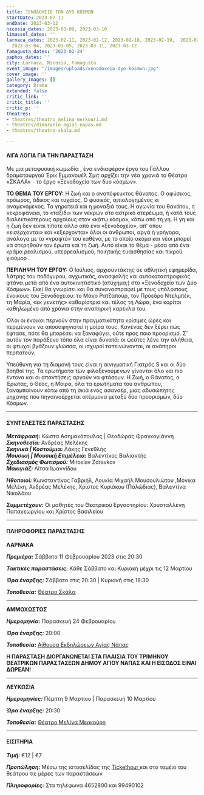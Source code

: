 ```yaml
---
title: ΞΕΝΟΔΟΧΕΙΟ ΤΩΝ ΔΥΟ ΚΟΣΜΩΝ
startDate: 2023-02-11
endDate: 2023-03-12
nicosia_dates: 2023-03-09, 2023-03-10
limassol_dates: ''
larnaca_dates: 2023-02-11, 2023-02-12, 2023-02-18, 2023-02-19,  2023-02-25, 2023-02-26,
  2023-03-04, 2023-03-05, 2023-03-11, 2023-03-12
famagusta_dates: '2023-02-24'
paphos_dates: ''
city: Larnaca, Nicosia, Famagusta
event_image: "/images/uploads/xenodoxeio-dyo-kosmwn.jpg"
cover_image: ''
gallery_images: []
category: Drama
extended: false
critic_link: ''
critic_title: ''
critic_p: ''
theatres:
- theatres/theatro_melina_merkouri.md
- theatres/dimarxeio-agias-napas.md
- theatres/theatro-skala.md

---
```

#### ΛΙΓΑ ΛΟΓΙΑ ΓΙΑ ΤΗΝ ΠΑΡΑΣΤΑΣΗ

Με μια μεταφυσική κωμωδία , ένα ενδιαφέρον έργο του Γάλλου δραματουργού Έρικ Εμμανουέλ Σμιτ αρχίζει την νέα χρονιά το Θέατρο «ΣΚΑΛΑ» - το έργο «Ξενοδοχείο των δυο κόσμων».

**ΤΟ ΘΕΜΑ ΤΟΥ ΕΡΓΟΥ:** Η ζωή και ο αναπόφευκτος θάνατος. Ο αφύσικος, πρόωρος, άδικος και τυχαίος. Ο φυσικός, αιτιολογημένος κι αναμενόμενος. Τα γηρατειά και η μοναξιά τους. Η αγωνία του θανάτου, η νεκροφάνεια, το «ταξίδι» των νεκρών στο αστρικό στερέωμα, ή κατά τους διαλεκτικότερους αρχαίους στον «κάτω κόσμο», κάτω από τη γη. Η γη και η ζωή δεν είναι τίποτε άλλο από ένα «ξενοδοχείο», απ' όπου «εισέρχονται» και «εξέρχονται» όλοι οι άνθρωποι, αργά ή γρήγορα, ανάλογα με το «γραφτό» του καθένα, με το οποίο ακόμα και νέοι μπορεί να στερηθούν τον έρωτα και τη ζωή. Αυτό είναι το θέμα - μέσα από ένα κράμα ρεαλισμού, υπερρεαλισμού, ποιητικής ευαισθησίας και πικρού χιούμορ .

**ΠΕΡΙΛΗΨΗ ΤΟΥ ΕΡΓΟΥ:** Ο Ιούλιος, αρχισυντάκτης σε αθλητική εφημερίδα, λάτρης του ποδόγυρου, αγχωτικός, ανασφαλής και αυτοκαταστροφικός φτάνει μετά από ένα αυτοκινητιστικό (ατύχημα;) στο «Ξενοδοχείο των Δύο Κόσμων». Εκεί θα γνωρίσει και θα συναναστραφεί με τους υπόλοιπους ένοικους του Ξενοδοχείου: το Μάγο Ρατζαπούρ, τον Πρόεδρο Ντελμπέκ, τη Μαρία, «εκ γενετής» καθαρίστρια και τέλος τη Λώρα, ένα κορίτσι καθηλωμένο από χρόνια στην αναπηρική καρέκλα του.

Όλοι οι ένοικοι περνούν στην πραγματικότητα κρίσιμες ώρες και περιμένουν να αποσαφηνιστεί η μοίρα τους. Κανένας δεν ξέρει πώς έφτασε, πότε θα μπορέσει να ξαναφύγει, ούτε προς ποιο προορισμό. Σ’ αυτόν τον παράξενο τόπο όλα είναι δυνατά: οι ψεύτες λένε την αλήθεια, οι φτωχοί βγάζουν γλώσσα, οι ισχυροί ταπεινώνονται, οι ανάπηροι περπατούν.

Υπεύθυνη για τη διαμονή τους είναι η αινιγματική Γιατρός S και οι δύο βοηθοί της. Τα ερωτήματα των φιλοξενούμενων γίνονται όλο και πιο έντονα και οι απαντήσεις αργούν να φτάσουν. Η Ζωή, ο Θάνατος, ο Έρωτας, ο Θεός, η Μοίρα, όλα τα ερωτήματα του ανθρώπου, ξαναμπαίνουν κάτω από τη σκιά ενός ασανσέρ, μιας αδυσώπητης μηχανής που πηγαινοέρχεται ατέρμονα μεταξύ δύο προορισμών, δύο Κόσμων.

***

#### ΣΥΝΤΕΛΕΣΤΕΣ ΠΑΡΑΣΤΑΣΗΣ

**_Μετάφρασή:_** Κώστα Ασημακόπουλος | Θεοδώρας Φραγκογιάννη  
**_Σκηνοθεσία:_** Ανδρέας Μελέκης  
**_Σκηνικά | Κοστούμια:_** Λάκης Γενεθλής  
**_Μουσική | Μουσική Επιμέλεια:_** Βαλεντίνος Βαλιαντής  
**_Σχεδιασμός Φωτισμού:_** Miroslav Zdravkov  
**_Μακιγιάζ:_** Λίτσα Ιωαννίδου

**_Ηθοποιοί:_** Κωνσταντίνος Γαβριήλ, Λουκία Μιχαήλ Μουσουλιώτου ,Μόνικα Μελέκη, Ανδρέας Μελέκης, Χρίστος Κυριάκου (Παλώδιας), Βαλεντίνα Νικολάου

**_Συμμετέχουν:_** Οι μαθητές του Θεατρικού Εργαστηρίου: Χρυσταλλένη Παπαγεωργίου και Χρίστος Βασιλείου

***

#### ΠΛΗΡΟΦΟΡΙΕΣ ΠΑΡΑΣΤΑΣΗΣ

**ΛΑΡΝΑΚΑ**

**_Πρεμιέρα:_** Σάββατο 11 Φεβρουαρίου 2023 στις 20:30

**_Τακτικές παραστάσεις:_** Κάθε Σάββατο και Κυριακή μέχρι τις 12 Μαρτίου

**_Ώρα έναρξης:_** Σάββατο στις 20:30 | Κυριακή στις 18:30

**_Τοποθεσία:_** [Θέατρο Σκάλα](?#map)

***

**ΑΜΜΟΧΩΣΤΟΣ**

**_Ημερομηνία:_** Παρασκευή 24 Φεβρουαρίου

**_Ώρα έναρξης:_** 20:00

**_Τοποθεσία:_** [Αίθουσα Εκδηλώσεων Αγίας Νάπας](?#map)

**Η ΠΑΡΑΣΤΑΣΗ ΔΙΟΡΓΑΝΩΝΕΤΑΙ ΣΤΑ ΠΛΑΙΣΙΑ ΤΟΥ ΤΡΙΜΗΝΟΥ ΘΕΑΤΡΙΚΩΝ ΠΑΡΑΣΤΑΣΕΩΝ ΔΗΜΟΥ ΑΓΙΟΥ ΝΑΠΑΣ ΚΑΙ Η ΕΙΣΟΔΟΣ ΕΙΝΑΙ ΔΩΡΕΑΝ!**

***

**ΛΕΥΚΩΣΙΑ**

**_Ημερομηνίες:_** Πέμπτη 9 Μαρτίου | Παρασκευή 10 Μαρτίου

**_Ώρα έναρξης:_** 20:30

**_Τοποθεσία:_** [Θέατρο Μελίνα Μερκούρη](?#map)

***

#### ΕΙΣΙΤΗΡΙΑ

**_Τιμή:_** €12 | €7

**_Προπώληση:_** Μέσω της ιστοσελίδας της [Tickethour ](https://shop.tickethour.com/ticketmaster_se_4116.html)και στο ταμέιο του θεάτρου τις μέρες των παραστάσεων

**_Πληροφορίες:_** Στα τηλέφωνα 4652800 και 99490102